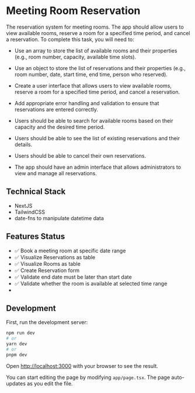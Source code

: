 # Meeting Room Reservation

The reservation system for meeting rooms. The app should allow users to view available rooms, reserve a room for a specified time period, and cancel a reservation.
To complete this task, you will need to:

- Use an array to store the list of available rooms and their properties (e.g., room number, capacity, available time slots).

- Use an object to store the list of reservations and their properties (e.g., room number, date, start time, end time, person who reserved).

- Create a user interface that allows users to view available rooms, reserve a room for a specified time period, and cancel a reservation.

- Add appropriate error handling and validation to ensure that reservations are entered correctly.

- Users should be able to search for available rooms based on their capacity and the desired time period.

- Users should be able to see the list of existing reservations and their details.

- Users should be able to cancel their own reservations.

- The app should have an admin interface that allows administrators to view and manage all reservations.

## Technical Stack

- NextJS
- TailwindCSS
- date-fns to manipulate datetime data

## Features Status

- ✅ Book a meeting room at specific date range
- ✅ Visualize Reservations as table
- ✅ Visualize Rooms as table
- ✅ Create Reservation form
- ✅ Validate end date must be later than start date
- ✅ Validate whether the room is available at selected time range
-

## Development

First, run the development server:

```bash
npm run dev
# or
yarn dev
# or
pnpm dev
```

Open [http://localhost:3000](http://localhost:3000) with your browser to see the result.

You can start editing the page by modifying `app/page.tsx`. The page auto-updates as you edit the file.
